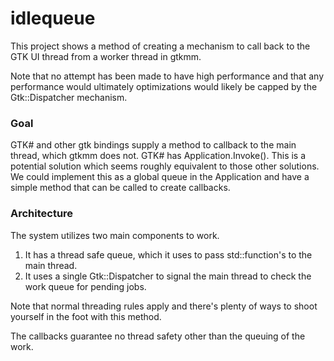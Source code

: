 # idlequeue

This project shows a method of creating a mechanism to call back
to the GTK UI thread from a worker thread in gtkmm.

Note that no attempt has been made to have high performance and
that any performance would ultimately optimizations would
likely be capped by the Gtk::Dispatcher mechanism.

### Goal

GTK# and other gtk bindings supply a method to callback to the
main thread, which gtkmm does not. GTK# has Application.Invoke().
This is a potential solution which seems roughly equivalent
to those other solutions.
We could implement this as a global queue in the Application and
have a simple method that can be called to create callbacks.

### Architecture

The system utilizes two main components to work.

1. It has a thread safe queue, which it uses to pass std::function's to the
main thread.
1. It uses a single Gtk::Dispatcher to signal the main thread to check the
work queue for pending jobs.

Note that normal threading rules apply and there's plenty of ways
to shoot yourself in the foot with this method.

The callbacks guarantee no thread safety other than the queuing of the work.
